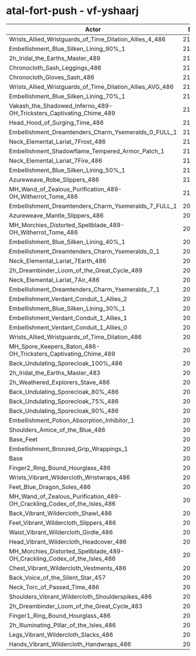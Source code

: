 # atal-fort-push - vf-yshaarj
| Actor | DPS | Increase |
|---|:---:|:---:|
|Wrists_Allied_Wristguards_of_Time_Dilation_Allies_4_486|211965|1.77%|
|Embellishment_Blue_Silken_Lining_90%_1|211939|1.75%|
|2h_Iridal_the_Earths_Master_489|211678|1.63%|
|Chronocloth_Sash_Leggings_486|211648|1.61%|
|Chronocloth_Gloves_Sash_486|211538|1.56%|
|Wrists_Allied_Wristguards_of_Time_Dilation_Allies_AVG_486|211282|1.44%|
|Embellishment_Blue_Silken_Lining_70%_1|211020|1.31%|
|Vakash_the_Shadowed_Inferno_489-OH_Tricksters_Captivating_Chime_489|210980|1.29%|
|Head_Hood_of_Surging_Time_486|210574|1.10%|
|Embellishment_Dreamtenders_Charm_Ysemeralds_0_FULL_1|210428|1.03%|
|Neck_Elemental_Lariat_7Frost_486|210248|0.94%|
|Embellishment_Shadowflame_Tempered_Armor_Patch_1|210192|0.91%|
|Neck_Elemental_Lariat_7Fire_486|210144|0.89%|
|Embellishment_Blue_Silken_Lining_50%_1|210142|0.89%|
|Azureweave_Robe_Slippers_486|210129|0.88%|
|MH_Wand_of_Zealous_Purification_489-OH_Witherrot_Tome_486|210129|0.88%|
|Embellishment_Dreamtenders_Charm_Ysemeralds_7_FULL_1|209988|0.82%|
|Azureweave_Mantle_Slippers_486|209973|0.81%|
|MH_Morchies_Distorted_Spellblade_489-OH_Witherrot_Tome_486|209955|0.80%|
|Embellishment_Blue_Silken_Lining_40%_1|209813|0.73%|
|Embellishment_Dreamtenders_Charm_Ysemeralds_0_1|209717|0.69%|
|Neck_Elemental_Lariat_7Earth_486|209711|0.68%|
|2h_Dreambinder_Loom_of_the_Great_Cycle_489|209652|0.65%|
|Neck_Elemental_Lariat_7Air_486|209553|0.61%|
|Embellishment_Dreamtenders_Charm_Ysemeralds_7_1|209418|0.54%|
|Embellishment_Verdant_Conduit_1_Allies_2|209388|0.53%|
|Embellishment_Blue_Silken_Lining_30%_1|209326|0.50%|
|Embellishment_Verdant_Conduit_1_Allies_1|209307|0.49%|
|Embellishment_Verdant_Conduit_1_Allies_0|209267|0.47%|
|Wrists_Allied_Wristguards_of_Time_Dilation_486|209163|0.42%|
|MH_Spore_Keepers_Baton_486-OH_Tricksters_Captivating_Chime_489|209023|0.35%|
|Back_Undulating_Sporecloak_100%_486|209014|0.35%|
|2h_Iridal_the_Earths_Master_483|208939|0.31%|
|2h_Weathered_Explorers_Stave_486|208897|0.29%|
|Back_Undulating_Sporecloak_80%_486|208864|0.28%|
|Back_Undulating_Sporecloak_75%_486|208858|0.27%|
|Back_Undulating_Sporecloak_90%_486|208855|0.27%|
|Embellishment_Potion_Absorption_Inhibitor_1|208547|0.12%|
|Shoulders_Amice_of_the_Blue_486|208509|0.11%|
|Base_Feet|208458|0.08%|
|Embellishment_Bronzed_Grip_Wrappings_1|208355|0.03%|
|Base|208288|0.00%|
|Finger2_Ring_Bound_Hourglass_486|208261|-0.01%|
|Wrists_Vibrant_Wildercloth_Wristwraps_486|208200|-0.04%|
|Feet_Blue_Dragon_Soles_486|208174|-0.05%|
|MH_Wand_of_Zealous_Purification_489-OH_Crackling_Codex_of_the_Isles_486|208106|-0.09%|
|Back_Vibrant_Wildercloth_Shawl_486|208094|-0.09%|
|Feet_Vibrant_Wildercloth_Slippers_486|208023|-0.13%|
|Waist_Vibrant_Wildercloth_Girdle_486|207995|-0.14%|
|Head_Vibrant_Wildercloth_Headcover_486|207773|-0.25%|
|MH_Morchies_Distorted_Spellblade_489-OH_Crackling_Codex_of_the_Isles_486|207773|-0.25%|
|Chest_Vibrant_Wildercloth_Vestments_486|207722|-0.27%|
|Back_Voice_of_the_Silent_Star_457|207721|-0.27%|
|Neck_Torc_of_Passed_Time_486|207713|-0.28%|
|Shoulders_Vibrant_Wildercloth_Shoulderspikes_486|207559|-0.35%|
|2h_Dreambinder_Loom_of_the_Great_Cycle_483|207432|-0.41%|
|Finger1_Ring_Bound_Hourglass_486|207364|-0.44%|
|2h_Illuminating_Pillar_of_the_Isles_486|207134|-0.55%|
|Legs_Vibrant_Wildercloth_Slacks_486|207102|-0.57%|
|Hands_Vibrant_Wildercloth_Handwraps_486|206921|-0.66%|
